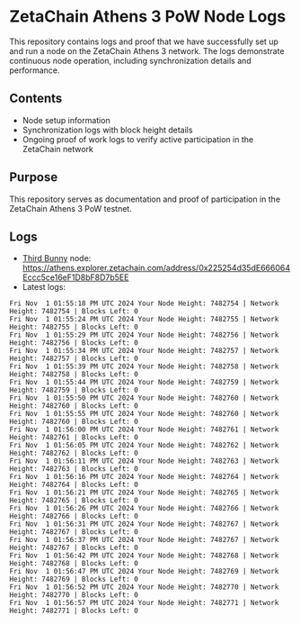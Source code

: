 # ZetaChain Athens 3 PoW Node Logs
This repository contains logs and proof that we have successfully set up and run a node on the ZetaChain Athens 3 network. The logs demonstrate continuous node operation, including synchronization details and performance.

## Contents
- Node setup information
- Synchronization logs with block height details
- Ongoing proof of work logs to verify active participation in the ZetaChain network

## Purpose
This repository serves as documentation and proof of participation in the ZetaChain Athens 3 PoW testnet.

## Logs

- [Third Bunny](https://thirdbunny.xyz/) node: https://athens.explorer.zetachain.com/address/0x225254d35dE666064Eccc5ce16eF1D8bF8D7b5EE
- Latest logs:
```
Fri Nov  1 01:55:18 PM UTC 2024 Your Node Height: 7482754 | Network Height: 7482754 | Blocks Left: 0
Fri Nov  1 01:55:24 PM UTC 2024 Your Node Height: 7482755 | Network Height: 7482755 | Blocks Left: 0
Fri Nov  1 01:55:29 PM UTC 2024 Your Node Height: 7482756 | Network Height: 7482756 | Blocks Left: 0
Fri Nov  1 01:55:34 PM UTC 2024 Your Node Height: 7482757 | Network Height: 7482757 | Blocks Left: 0
Fri Nov  1 01:55:39 PM UTC 2024 Your Node Height: 7482758 | Network Height: 7482758 | Blocks Left: 0
Fri Nov  1 01:55:44 PM UTC 2024 Your Node Height: 7482759 | Network Height: 7482759 | Blocks Left: 0
Fri Nov  1 01:55:50 PM UTC 2024 Your Node Height: 7482760 | Network Height: 7482760 | Blocks Left: 0
Fri Nov  1 01:55:55 PM UTC 2024 Your Node Height: 7482760 | Network Height: 7482760 | Blocks Left: 0
Fri Nov  1 01:56:00 PM UTC 2024 Your Node Height: 7482761 | Network Height: 7482761 | Blocks Left: 0
Fri Nov  1 01:56:05 PM UTC 2024 Your Node Height: 7482762 | Network Height: 7482762 | Blocks Left: 0
Fri Nov  1 01:56:11 PM UTC 2024 Your Node Height: 7482763 | Network Height: 7482763 | Blocks Left: 0
Fri Nov  1 01:56:16 PM UTC 2024 Your Node Height: 7482764 | Network Height: 7482764 | Blocks Left: 0
Fri Nov  1 01:56:21 PM UTC 2024 Your Node Height: 7482765 | Network Height: 7482765 | Blocks Left: 0
Fri Nov  1 01:56:26 PM UTC 2024 Your Node Height: 7482766 | Network Height: 7482766 | Blocks Left: 0
Fri Nov  1 01:56:31 PM UTC 2024 Your Node Height: 7482767 | Network Height: 7482767 | Blocks Left: 0
Fri Nov  1 01:56:37 PM UTC 2024 Your Node Height: 7482767 | Network Height: 7482767 | Blocks Left: 0
Fri Nov  1 01:56:42 PM UTC 2024 Your Node Height: 7482768 | Network Height: 7482768 | Blocks Left: 0
Fri Nov  1 01:56:47 PM UTC 2024 Your Node Height: 7482769 | Network Height: 7482769 | Blocks Left: 0
Fri Nov  1 01:56:52 PM UTC 2024 Your Node Height: 7482770 | Network Height: 7482770 | Blocks Left: 0
Fri Nov  1 01:56:57 PM UTC 2024 Your Node Height: 7482771 | Network Height: 7482771 | Blocks Left: 0
```
